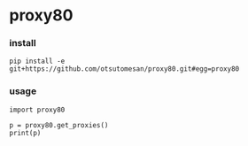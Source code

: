 # proxy80

### install
```
pip install -e git+https://github.com/otsutomesan/proxy80.git#egg=proxy80
```

### usage
```
import proxy80

p = proxy80.get_proxies()
print(p)
```

